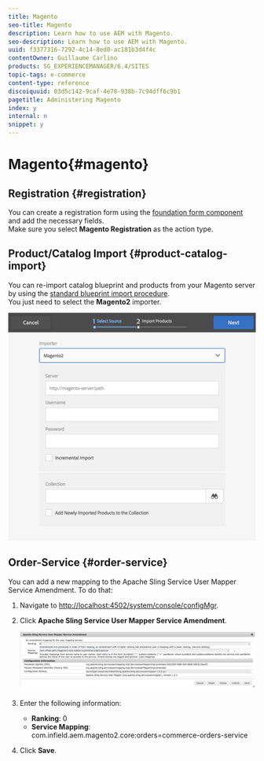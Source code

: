 ```yaml
---
title: Magento
seo-title: Magento
description: Learn how to use AEM with Magento.
seo-description: Learn how to use AEM with Magento.
uuid: f3377316-7292-4c14-8ed0-ac181b3d4f4c
contentOwner: Guillaume Carlino
products: SG_EXPERIENCEMANAGER/6.4/SITES
topic-tags: e-commerce
content-type: reference
discoiquuid: 03d5c142-9caf-4e78-938b-7c94dff6c9b1
pagetitle: Administering Magento
index: y
internal: n
snippet: y
---
```


# Magento{#magento}

## Registration {#registration}

You can create a registration form using the [foundation form component](../../../sites/authoring/using/default-components-foundation.md#form) and add the necessary fields.  
Make sure you select **Magento Registration** as the action type. [](../../../sites/authoring/using/default-components-foundation.md#form)

## Product/Catalog Import {#product-catalog-import}

You can re-import catalog blueprint and products from your Magento server by using the [standard blueprint import procedure](../../../sites/administering/using/generic.md#importing-products).  
You just need to select the **Magento2** importer.

![](assets/chlimage_1-42.jpeg) 

## Order-Service {#order-service}

You can add a new mapping to the Apache Sling Service User Mapper Service Amendment. To do that:

1. Navigate to [http://localhost:4502/system/console/configMgr](http://localhost:4502/system/console/configMgr).
1. Click **Apache Sling Service User Mapper Service Amendment**.

   ![](assets/chlimage_1-43.jpeg)

1. Enter the following information:

    * **Ranking**: 0
    * **Service Mapping**: com.infield.aem.magento2.core:orders=commerce-orders-service

1. Click **Save**.

